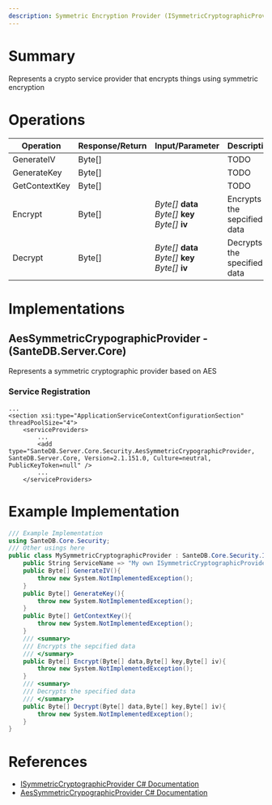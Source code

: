 ```yaml
---
description: Symmetric Encryption Provider (ISymmetricCryptographicProvider in SanteDB.Core.Api)
---
```


# Summary
Represents a crypto service provider that encrypts things using symmetric encryption

# Operations

|Operation|Response/Return|Input/Parameter|Description|
|-|-|-|-|
|GenerateIV|Byte[]||TODO|
|GenerateKey|Byte[]||TODO|
|GetContextKey|Byte[]||TODO|
|Encrypt|Byte[]|*Byte[]* **data**<br/>*Byte[]* **key**<br/>*Byte[]* **iv**|Encrypts the sepcified data|
|Decrypt|Byte[]|*Byte[]* **data**<br/>*Byte[]* **key**<br/>*Byte[]* **iv**|Decrypts the specified data|

# Implementations


## AesSymmetricCrypographicProvider - (SanteDB.Server.Core)
Represents a symmetric cryptographic provider based on AES

### Service Registration
```markup
...
<section xsi:type="ApplicationServiceContextConfigurationSection" threadPoolSize="4">
	<serviceProviders>
		...
		<add type="SanteDB.Server.Core.Security.AesSymmetricCrypographicProvider, SanteDB.Server.Core, Version=2.1.151.0, Culture=neutral, PublicKeyToken=null" />
		...
	</serviceProviders>
```
# Example Implementation
```csharp
/// Example Implementation
using SanteDB.Core.Security;
/// Other usings here
public class MySymmetricCryptographicProvider : SanteDB.Core.Security.ISymmetricCryptographicProvider { 
	public String ServiceName => "My own ISymmetricCryptographicProvider service";
	public Byte[] GenerateIV(){
		throw new System.NotImplementedException();
	}
	public Byte[] GenerateKey(){
		throw new System.NotImplementedException();
	}
	public Byte[] GetContextKey(){
		throw new System.NotImplementedException();
	}
	/// <summary>
	/// Encrypts the sepcified data
	/// </summary>
	public Byte[] Encrypt(Byte[] data,Byte[] key,Byte[] iv){
		throw new System.NotImplementedException();
	}
	/// <summary>
	/// Decrypts the specified data
	/// </summary>
	public Byte[] Decrypt(Byte[] data,Byte[] key,Byte[] iv){
		throw new System.NotImplementedException();
	}
}
```

# References

* [ISymmetricCryptographicProvider C# Documentation](http://santesuite.org/assets/doc/net/html/T_SanteDB_Core_Security_ISymmetricCryptographicProvider.htm)
* [AesSymmetricCrypographicProvider C# Documentation](http://santesuite.org/assets/doc/net/html/T_SanteDB_Server_Core_Security_AesSymmetricCrypographicProvider.htm)
